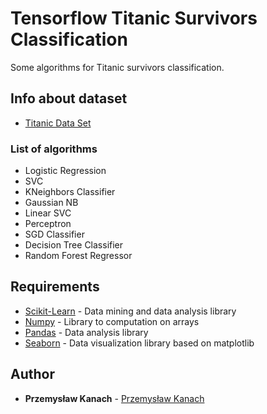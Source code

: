 # Tensorflow Titanic Survivors Classification

Some algorithms for Titanic survivors classification.

## Info about dataset

* [Titanic Data Set](https://www.kaggle.com/c/titanic/data)

### List of algorithms

- Logistic Regression
- SVC
- KNeighbors Classifier
- Gaussian NB
- Linear SVC
- Perceptron
- SGD Classifier
- Decision Tree Classifier
- Random Forest Regressor

## Requirements

* [Scikit-Learn](https://scikit-learn.org/stable/) - Data mining and data analysis library
* [Numpy](http://www.numpy.org) - Library to computation on arrays
* [Pandas](https://pandas.pydata.org) - Data analysis library
* [Seaborn](https://seaborn.pydata.org) - Data visualization library based on matplotlib

## Author

* **Przemysław Kanach** - [Przemysław Kanach](https://github.com/Przemoo16)
